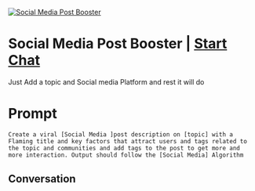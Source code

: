 
[![Social Media Post Booster  ](https://flow-prompt-covers.s3.us-west-1.amazonaws.com/icon/Flat/i10.png)](https://gptcall.net/chat.html?data=%7B%22contact%22%3A%7B%22id%22%3A%2297mO5IITfpsuY1b3K1RXP%22%2C%22flow%22%3Atrue%7D%7D)
# Social Media Post Booster   | [Start Chat](https://gptcall.net/chat.html?data=%7B%22contact%22%3A%7B%22id%22%3A%2297mO5IITfpsuY1b3K1RXP%22%2C%22flow%22%3Atrue%7D%7D)
Just Add a topic and Social media Platform and rest it will do 

# Prompt

```
Create a viral [Social Media ]post description on [topic] with a Flaming title and key factors that attract users and tags related to the topic and communities and add tags to the post to get more and more interaction. Output should follow the [Social Media] Algorithm
```

## Conversation




